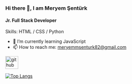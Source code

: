 ### Hi there 👋, I am Meryem Şentürk
#### Jr. Full Stack Developer

Skills: HTML / CSS / Python

- 🌱 I’m currently learning JavaScript 
- 📫 How to reach me: meryemmsenturk82@gmail.com 


[<img src='https://cdn.jsdelivr.net/npm/simple-icons@3.0.1/icons/github.svg' alt='github' height='40'>](https://github.com/MeryemSenturk)  

[![Top Langs](https://github-readme-stats.vercel.app/api/top-langs/?username=MeryemSenturk)](https://github.com/anuraghazra/github-readme-stats)

